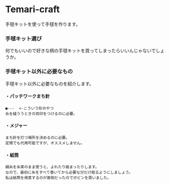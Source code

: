 # Temari-craft
手毬キットを使って手毬を作ります。

### 手毬キット選び
何でもいいので好きな柄の手毬キットを買ってしまったらいいんじゃないでしょうか。   

### 手毬キット以外に必要なもの
手毬キット以外に必要なものを紹介します。  
	
#### ・パッチワークまち針
	●---  <-こういう形のやつ
	糸を縫ううときの目印をつけるのに必要。
#### ・メジャー
	まち針を打つ場所を決めるのに必要。
	定規でも代用可能ですが、オススメしません。
#### ・紙筒
	絹糸を糸束のまま使うと、よれたり絡まったりします。
	なので、最初に糸をすべて巻いてから必要な分だけ取るようにしましょう。
	私は紙筒を用意するのが面倒だったのでボビンを買いました。

